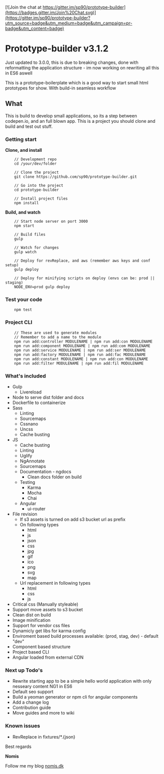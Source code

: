 [![Join the chat at https://gitter.im/sp90/prototype-builder](https://badges.gitter.im/Join%20Chat.svg)](https://gitter.im/sp90/prototype-builder?utm_source=badge&utm_medium=badge&utm_campaign=pr-badge&utm_content=badge)

# Prototype-builder v3.1.2

Just updated to 3.0.0, this is due to breaking changes, done with reformatting the application structure - im now working on rewriting all this in ES6 aswell

This is a prototype-boilerplate which is a good way to start small html prototypes for show. With build-in seamless workflow

## What

This is build to develop small applications, so its a step between codepen.io, and an full blown app. This is a project you should clone and build and test out stuff. 

### Getting start

**Clone, and install**

```
	// Development repo
	cd /your/dev/folder

	// Clone the project
	git clone https://github.com/sp90/prototype-builder.git
	
	// Go into the project
	cd prototype-builder
	
	// Install project files
	npm install
```

**Build, and watch**

```
	// Start node server on port 3000
	npm start
	
	// Build files
	gulp

	// Watch for changes
	gulp watch

	// Deploy for revReplace, and aws (remember aws keys and conf setup)
	gulp deploy

	// Deploy for minifying scripts on deploy (envs can be: prod || staging)
	NODE_ENV=prod gulp deploy
```

### Test your code

```
	npm test
```

### Project CLI

```
	// These are used to generate modules
	// Remember to add a name to the module
	npm run add:controller MODULENAME | npm run add:con MODULENAME
	npm run add:component MODULENAME | npm run add:com MODULENAME
	npm run add:service MODULENAME | npm run add:ser MODULENAME
	npm run add:factory MODULENAME | npm run add:fac MODULENAME
	npm run add:constant MODULENAME | npm run add:con MODULENAME
	npm run add:filter MODULENAME | npm run add:fil MODULENAME
```


### What's included

* Gulp
	* Livereload
* Node to serve dist folder and docs
* Dockerfile to containerize
* Sass
	* Linting
	* Sourcemaps
	* Cssnano
	* Uncss
	* Cache busting
* JS
	* Cache busting
	* Linting
	* Uglify
	* NgAnnotate
	* Sourcemaps
	* Documentation - ngdocs
		* Clean docs folder on build
	* Testing
		* Karma
		* Mocha
		* Chai
	* Angular
		* ui-router
* File revision
	* If s3 assets is turned on add s3 bucket url as prefix
	* On following types
		* html
		* js
		* json
		* css
		* jpg
		* gif
		* ico
		* png
		* svg
		* map
	* Url replacement in following types
		* html
		* css
		* js
* Critical css (Manually styleable)
* Support move assets to s3 bucket
* Clean dist on build
* Image minification
* Support for vendor css files
* Dynamicly get libs for karma config
* Enviroment based build processes available: (prod, stag, dev) - default "dev"
* Component based structure
* Project based CLI
* Angular loaded from external CDN

### Next up Todo's

* Rewrite starting app to be a simple hello world application with only nesseary content NG1 in ES6
* Default seo support
* Build a yeoman generator or npm cli for angular components
* Add a change log
* Contribution guide
* Move guides and more to wiki

### Known issues

* RevReplace in fixtures/*.{json}

Best regards

**Nomis**


Follow me my blog <a href="http://nomis.dk">nomis.dk</a>
